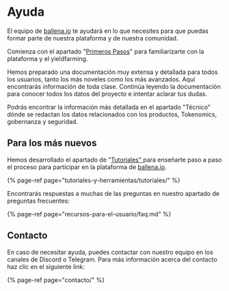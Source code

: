 # Ayuda

El equipo de [ballena.io](https://ballena.io/) te ayudará en lo que necesites para que puedas formar parte de nuestra plataforma y de nuestra comunidad.

Comienza con el apartado "[Primeros Pasos](primeros-pasos/primeros-pasos.md)" para familiarizarte con la plataforma y el yieldfarming.

Hemos preparado una documentación muy extensa y detallada para todos los usuarios, tanto los más noveles como los más avanzados. Aquí encontrarás información de toda clase. Continúa leyendo la documentación para conocer todos los datos del proyecto e intentar aclarar tus dudas. 

Podrás encontrar la información más detallada en el apartado "Técnico" dónde se redactan los datos relacionados con los productos, Tokenomics, gobernanza y seguridad.

## Para los más nuevos

Hemos desarrollado el apartado de "[Tutoriales" ](tutoriales-y-herramientas/tutoriales/)para enseñarte paso a paso el proceso para participar en la plataforma de [ballena.io](https://ballena.io/).

{% page-ref page="tutoriales-y-herramientas/tutoriales/" %}

Encontrarás respuestas a muchas de las preguntas en nuestro apartado de preguntas frecuentes:

{% page-ref page="recursos-para-el-usuario/faq.md" %}

## Contacto

En caso de necesitar ayuda, puedes contactar con nuestro equipo en los canales de Discord o Telegram. Para más información acerca del contacto haz clic en el siguiente link:

{% page-ref page="contacto/" %}





